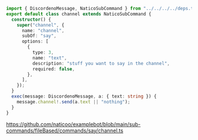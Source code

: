 ```ts
import { DiscordenoMessage, NaticoSubCommand } from "../../../../deps.ts";
export default class channel extends NaticoSubCommand {
  constructor() {
    super("channel", {
      name: "channel",
      subOf: "say",
      options: [
        {
          type: 3,
          name: "text",
          description: "stuff you want to say in the channel",
          required: false,
        },
      ],
    });
  }
  exec(message: DiscordenoMessage, a: { text: string }) {
    message.channel!.send(a.text || "nothing");
  }
}
```

https://github.com/naticoo/examplebot/blob/main/sub-commands/fileBased/commands/say/channel.ts

